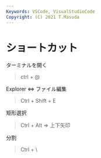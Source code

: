```yaml
---
Keywords: VSCode, VisualStudioCode
Copyright: (C) 2021 T.Masuda
---
```


# ショートカット

ターミナルを開く
> ctrl + @

Explorer ⇔ ファイル編集
> Ctrl + Shift + E

矩形選択
> Ctrl + Alt ⇒ 上下矢印

分割
> Ctrl + \